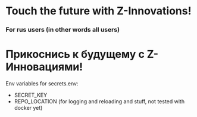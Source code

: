# Touch the future with Z-Innovations!

### For rus users (in other words all users)

# Прикоснись к будущему с Z-Инновациями!

Env variables for secrets.env:

- SECRET_KEY
- REPO_LOCATION (for logging and reloading and stuff, not tested with docker yet)
